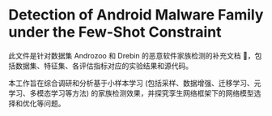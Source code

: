 # Detection of Android Malware Family under the Few-Shot Constraint

此文件是针对数据集 Androzoo 和 Drebin 的恶意软件家族检测的补充文档 :file_folder:，包括数据集、特征集、各评估指标对应的实验结果和源代码。

本工作旨在综合调研和分析基于小样本学习 (包括采样、数据增强、迁移学习、元学习、多模态学习等方法) 的家族检测效果，并探究孪生网络框架下的网络模型选择和优化等问题。
